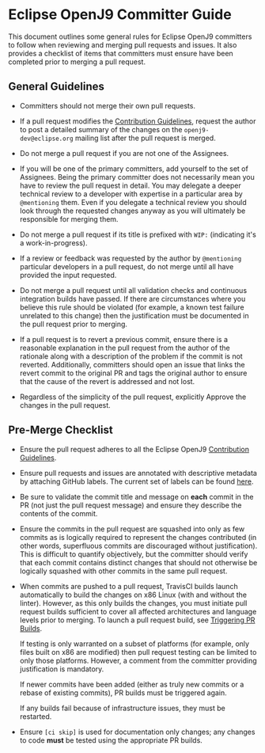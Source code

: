 <!--
Copyright (c) 2019, 2019 IBM Corp. and others

This program and the accompanying materials are made available under
the terms of the Eclipse Public License 2.0 which accompanies this
distribution and is available at https://www.eclipse.org/legal/epl-2.0/
or the Apache License, Version 2.0 which accompanies this distribution and
is available at https://www.apache.org/licenses/LICENSE-2.0.

This Source Code may also be made available under the following
Secondary Licenses when the conditions for such availability set
forth in the Eclipse Public License, v. 2.0 are satisfied: GNU
General Public License, version 2 with the GNU Classpath
Exception [1] and GNU General Public License, version 2 with the
OpenJDK Assembly Exception [2].

[1] https://www.gnu.org/software/classpath/license.html
[2] http://openjdk.java.net/legal/assembly-exception.html

SPDX-License-Identifier: EPL-2.0 OR Apache-2.0 OR GPL-2.0 WITH Classpath-exception-2.0 OR LicenseRef-GPL-2.0 WITH Assembly-exception
-->


# Eclipse OpenJ9 Committer Guide

This document outlines some general rules for Eclipse OpenJ9 committers to
follow when reviewing and merging pull requests and issues. It also provides
a checklist of items that committers must ensure have been completed prior to
merging a pull request.


## General Guidelines

* Committers should not merge their own pull requests.

* If a pull request modifies the [Contribution Guidelines](https://github.com/eclipse/openj9/blob/master/CONTRIBUTING.md),
request the author to post a detailed summary of the changes on the
`openj9-dev@eclipse.org` mailing list after the pull request is merged.

* Do not merge a pull request if you are not one of the Assignees.

* If you will be one of the primary committers, add yourself to the set of
Assignees. Being the primary committer does not necessarily mean you have to
review the pull request in detail. You may delegate a deeper technical review
to a developer with expertise in a particular area by `@mentioning` them. Even
if you delegate a technical review you should look through the requested changes
anyway as you will ultimately be responsible for merging them.

* Do not merge a pull request if its title is prefixed with `WIP:` (indicating
it's a work-in-progress).

* If a review or feedback was requested by the author by `@mentioning` particular
developers in a pull request, do not merge until all have provided the input
requested.

* Do not merge a pull request until all validation checks and continuous
integration builds have passed. If there are circumstances where you believe
this rule should be violated (for example, a known test failure unrelated to
this change) then the justification must be documented in the pull request
prior to merging.

* If a pull request is to revert a previous commit, ensure there is a reasonable
explanation in the pull request from the author of the rationale along with a
description of the problem if the commit is not reverted. Additionally, committers 
should open an issue that links the revert commit to the original PR and tags the 
original author to ensure that the cause of the revert is addressed and not lost.

* Regardless of the simplicity of the pull request, explicitly Approve the
changes in the pull request.


## Pre-Merge Checklist

* Ensure the pull request adheres to all the Eclipse OpenJ9 [Contribution Guidelines](https://github.com/eclipse/openj9/blob/master/CONTRIBUTING.md).

* Ensure pull requests and issues are annotated with descriptive metadata by
attaching GitHub labels. The current set of labels can be found [here](https://github.com/eclipse/openj9/labels).

* Be sure to validate the commit title and message on **each** commit in the PR (not
just the pull request message) and ensure they describe the contents of the commit.

* Ensure the commits in the pull request are squashed into only as few commits as
is logically required to represent the changes contributed (in other words, superfluous
commits are discouraged without justification). This is difficult to quantify
objectively, but the committer should verify that each commit contains distinct
changes that should not otherwise be logically squashed with other commits in the
same pull request.

* When commits are pushed to a pull request, TravisCI builds launch automatically 
to build the changes on x86 Linux (with and without the linter). However, as this only 
builds the changes, you must initiate pull request builds sufficient to cover
all affected architectures and language levels prior to merging. To launch a pull
request build, see [Triggering PR Builds](https://github.com/eclipse/openj9/tree/master/buildenv/jenkins).

   If testing is only warranted on a subset of platforms (for example, only files
built on x86 are modified) then pull request testing can be limited to only those
platforms. However, a comment from the committer providing justification is
mandatory.

   If newer commits have been added (either as truly new commits or a rebase of existing
commits), PR builds must be triggered again.

   If any builds fail because of infrastructure issues, they must be restarted.

* Ensure `[ci skip]` is used for documentation only changes; any changes to code **must**
be tested using the appropriate PR builds.

